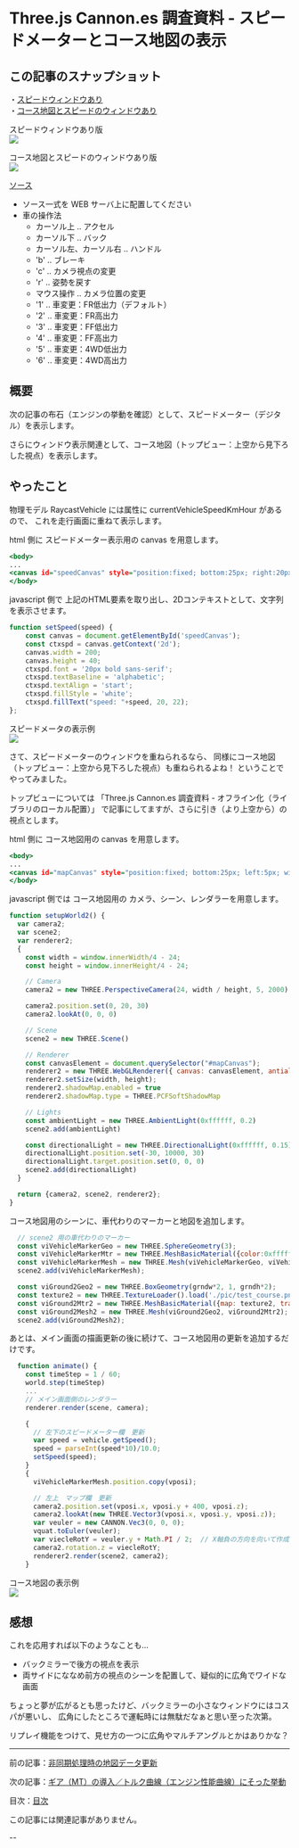 # Three.js Cannon.es 調査資料 - スピードメーターとコース地図の表示

## この記事のスナップショット

・[スピードウィンドウあり](031/031a.html)  
・[コース地図とスピードのウィンドウあり](031/031b.html)  

スピードウィンドウあり版  
![](031/pic/031_ss1.jpg)

コース地図とスピードのウィンドウあり版  
![](031/pic/031_ss2.jpg)

[ソース](031/)

- ソース一式を WEB サーバ上に配置してください
- 車の操作法
  - カーソル上 .. アクセル
  - カーソル下 .. バック
  - カーソル左、カーソル右 .. ハンドル
  - 'b' .. ブレーキ
  - 'c' .. カメラ視点の変更
  - 'r' .. 姿勢を戻す
  - マウス操作 .. カメラ位置の変更
  - '1' .. 車変更：FR低出力（デフォルト）
  - '2' .. 車変更：FR高出力
  - '3' .. 車変更：FF低出力
  - '4' .. 車変更：FF高出力
  - '5' .. 車変更：4WD低出力
  - '6' .. 車変更：4WD高出力

## 概要

次の記事の布石（エンジンの挙動を確認）として、スピードメーター（デジタル）を表示します。

さらにウィンドウ表示関連として、コース地図（トップビュー：上空から見下ろした視点）を表示します。

## やったこと

物理モデル RaycastVehicle には属性に currentVehicleSpeedKmHour があるので、
これを走行画面に重ねて表示します。

html 側に スピードメーター表示用の canvas を用意します。

```html:031a.html
<body>
...
<canvas id="speedCanvas" style="position:fixed; bottom:25px; right:20px; width:200px; height:40px; z-index: 100; background-color:rgba(0,0,255, 0.2);"></canvas>
</body>
```

javascript 側で 上記のHTML要素を取り出し、2Dコンテキストとして、文字列を表示させます。

```js:031a.js
function setSpeed(speed) {
    const canvas = document.getElementById('speedCanvas');
    const ctxspd = canvas.getContext('2d');
    canvas.width = 200;
    canvas.height = 40;
    ctxspd.font = '20px bold sans-serif';
    ctxspd.textBaseline = 'alphabetic';
    ctxspd.textAlign = 'start';
    ctxspd.fillStyle = 'white';
    ctxspd.fillText("speed: "+speed, 20, 22);
};
```

スピードメータの表示例  
![](031/pic/031_ss3.jpg)


さて、スピードメーターのウィンドウを重ねられるなら、
同様にコース地図（トップビュー：上空から見下ろした視点）も重ねられるよね！
ということでやってみました。

トップビューについては
「Three.js Cannon.es 調査資料 - オフライン化（ライブラリのローカル配置）」
で記事にしてますが、さらに引き（より上空から）の視点とします。

html 側に コース地図用の canvas を用意します。

```html:031a.html
<body>
...
<canvas id="mapCanvas" style="position:fixed; bottom:25px; left:5px; width:25%; height:25%; z-index: 101; background-color:rgba(0,255,0, 0.2);"></canvas>
</body>
```

javascript 側では コース地図用の カメラ、シーン、レンダラーを用意します。

```js:031b.js
function setupWorld2() {
  var camera2;
  var scene2;
  var renderer2;
  {
    const width = window.innerWidth/4 - 24;
    const height = window.innerHeight/4 - 24;

    // Camera
    camera2 = new THREE.PerspectiveCamera(24, width / height, 5, 2000)

    camera2.position.set(0, 20, 30)
    camera2.lookAt(0, 0, 0)

    // Scene
    scene2 = new THREE.Scene()

    // Renderer
    const canvasElement = document.querySelector("#mapCanvas");
    renderer2 = new THREE.WebGLRenderer({ canvas: canvasElement, antialias: true })
    renderer2.setSize(width, height);
    renderer2.shadowMap.enabled = true
    renderer2.shadowMap.type = THREE.PCFSoftShadowMap

    // Lights
    const ambientLight = new THREE.AmbientLight(0xffffff, 0.2)
    scene2.add(ambientLight)

    const directionalLight = new THREE.DirectionalLight(0xffffff, 0.15)
    directionalLight.position.set(-30, 10000, 30)
    directionalLight.target.position.set(0, 0, 0)
    scene2.add(directionalLight)
  }

  return {camera2, scene2, renderer2};
}
```

コース地図用のシーンに、車代わりのマーカーと地図を追加します。

```js:031b.js
  // scene2 用の車代わりのマーカー
  const viVehicleMarkerGeo = new THREE.SphereGeometry(3);
  const viVehicleMarkerMtr = new THREE.MeshBasicMaterial({color:0xffffff});
  const viVehicleMarkerMesh = new THREE.Mesh(viVehicleMarkerGeo, viVehicleMarkerMtr);
  scene2.add(viVehicleMarkerMesh);

  const viGround2Geo2 = new THREE.BoxGeometry(grndw*2, 1, grndh*2);
  const texture2 = new THREE.TextureLoader().load('./pic/test_course.png'); 
  const viGround2Mtr2 = new THREE.MeshBasicMaterial({map: texture2, transparent: true, opacity: 0.4});
  const viGround2Mesh2 = new THREE.Mesh(viGround2Geo2, viGround2Mtr2);
  scene2.add(viGround2Mesh2);
```

あとは、メイン画面の描画更新の後に続けて、コース地図用の更新を追加するだけです。

```js:031b.js
  function animate() {
    const timeStep = 1 / 60;
    world.step(timeStep)
    ...
    // メイン画面側のレンダラー
    renderer.render(scene, camera);

    {
      // 左下のスピードメーター欄　更新
      var speed = vehicle.getSpeed();
      speed = parseInt(speed*10)/10.0;
      setSpeed(speed);
    }
    {
      viVehicleMarkerMesh.position.copy(vposi);

      // 左上　マップ欄　更新
      camera2.position.set(vposi.x, vposi.y + 400, vposi.z);
      camera2.lookAt(new THREE.Vector3(vposi.x, vposi.y, vposi.z));
      var veuler = new CANNON.Vec3(0, 0, 0);
      vquat.toEuler(veuler);
      var viecleRotY = veuler.y + Math.PI / 2;  // X軸負の方向を向いて作成したので、上を向くよう90度ずらす
      camera2.rotation.z = viecleRotY;
      renderer2.render(scene2, camera2);
    }
```

コース地図の表示例  
![](031/pic/031_ss4.jpg)


## 感想

これを応用すれば以下のようなことも...

 - バックミラーで後方の視点を表示
 - 両サイドにななめ前方の視点のシーンを配置して、疑似的に広角でワイドな画面

ちょっと夢が広がるとも思ったけど、バックミラーの小さなウィンドウにはコスパが悪いし、
広角にしたところで運転時には無駄だなぁと思い至った次第。

リプレイ機能をつけて、見せ方の一つに広角やマルチアングルとかはありかな？

------------------------------------------------------------

前の記事：[非同期処理時の地図データ更新](030.md)

次の記事：[ギア（MT）の導入／トルク曲線（エンジン性能曲線）にそった挙動](032.md)


目次：[目次](000.md)

この記事には関連記事がありません。

--